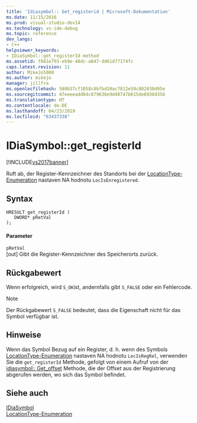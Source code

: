 ```yaml
---
title: 'Idiasymbol:: Get_registerid | Microsoft-Dokumentation'
ms.date: 11/15/2016
ms.prod: visual-studio-dev14
ms.technology: vs-ide-debug
ms.topic: reference
dev_langs:
- C++
helpviewer_keywords:
- IDiaSymbol::get_registerId method
ms.assetid: f881e793-eb9e-48dc-a847-dd61d77174fc
caps.latest.revision: 11
author: MikeJo5000
ms.author: mikejo
manager: jillfra
ms.openlocfilehash: 580637cf1058c8bfbd10ac7812e59c802830d95e
ms.sourcegitcommit: 47eeeeadd84c879636e9d48747b615de69384356
ms.translationtype: HT
ms.contentlocale: de-DE
ms.lasthandoff: 04/23/2019
ms.locfileid: "63437338"
---
```

# <a name="idiasymbolgetregisterid"></a>IDiaSymbol::get_registerId
[!INCLUDE[vs2017banner](../../includes/vs2017banner.md)]

Ruft ab, der Register-Kennzeichner des Standorts bei der [LocationType-Enumeration](../../debugger/debug-interface-access/locationtype.md) nastaven NA hodnotu `LocIsEnregistered`.  
  
## <a name="syntax"></a>Syntax  
  
```cpp#  
HRESULT get_registerId (   
   DWORD* pRetVal  
);  
```  
  
#### <a name="parameters"></a>Parameter  
 `pRetVal`  
 [out] Gibt die Register-Kennzeichner des Speicherorts zurück.  
  
## <a name="return-value"></a>Rückgabewert  
 Wenn erfolgreich, wird `S_OK`ist, andernfalls gibt `S_FALSE` oder ein Fehlercode.  
  
> [!NOTE]
> Der Rückgabewert `S_FALSE` bedeutet, dass die Eigenschaft nicht für das Symbol verfügbar ist.  
  
## <a name="remarks"></a>Hinweise  
 Wenn das Symbol Bezug auf ein Register, d. h. wenn des Symbols [LocationType-Enumeration](../../debugger/debug-interface-access/locationtype.md) nastaven NA hodnotu `LocIsRegRel`, verwenden Sie die `get_registerId` Methode, gefolgt von einem Aufruf von der [idiasymbol:: Get_offset](../../debugger/debug-interface-access/idiasymbol-get-offset.md) Methode, die der Offset aus der Registrierung abgerufen werden, wo sich das Symbol befindet.  
  
## <a name="see-also"></a>Siehe auch  
 [IDiaSymbol](../../debugger/debug-interface-access/idiasymbol.md)   
 [LocationType-Enumeration](../../debugger/debug-interface-access/locationtype.md)
